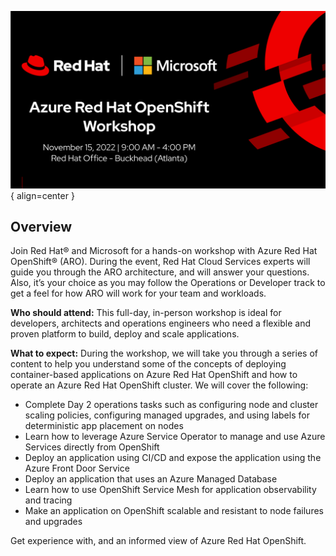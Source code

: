 ![home-page-image](./assets/images/home-page.png){ align=center }

## Overview
Join Red Hat® and Microsoft for a hands-on workshop with Azure Red Hat OpenShift® (ARO). During the event, Red Hat Cloud Services experts will guide you through the ARO architecture, and will answer your questions. Also, it’s your choice as you may follow the Operations or Developer track to get a feel for how ARO will work for your team and workloads.

**Who should attend:** This full-day, in-person workshop is ideal for developers, architects and operations engineers who need a flexible and proven platform to build, deploy and scale applications.

**What to expect:** During the workshop, we will take you through a series of content to help you understand some of the concepts of deploying container-based applications on Azure Red Hat OpenShift and how to operate an Azure Red Hat OpenShift cluster. We will cover the following:

- Complete Day 2 operations tasks such as configuring node and cluster scaling policies, configuring managed upgrades, and using labels for deterministic app placement on nodes
- Learn how to leverage Azure Service Operator to manage and use Azure Services directly from OpenShift
- Deploy an application using CI/CD and expose the application using the Azure Front Door Service
- Deploy an application that uses an Azure Managed Database
- Learn how to use OpenShift Service Mesh for application observability and tracing
- Make an application on OpenShift scalable and resistant to node failures and upgrades

Get experience with, and an informed view of Azure Red Hat OpenShift.

